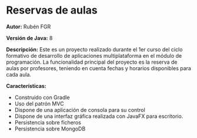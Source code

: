 # Reservas de aulas
**Autor:** Rubén FGR

**Versión de Java:** 8

**Descripción:**
Este es un proyecto realizado durante el 1er curso del ciclo formativo de desarrollo de aplicaciones multiplataforma en el módulo de programación.
La funcionalidad principal del proyecto es la reserva de aulas por profesores, teniendo en cuenta fechas y horarios disponibles para cada aula.

**Características:**
- Construido con Gradle
- Uso del patrón MVC
- Dispone de una aplicación de consola para su control 
- Dispone de una interfaz gráfica realizada con JavaFX para escritorio.
- Persistencia sobre ficheros
- Persistencia sobre MongoDB

